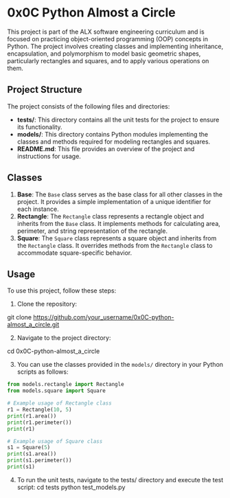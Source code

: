 # 0x0C Python Almost a Circle

This project is part of the ALX software engineering curriculum and is focused on practicing object-oriented programming (OOP) concepts in Python. The project involves creating classes and implementing inheritance, encapsulation, and polymorphism to model basic geometric shapes, particularly rectangles and squares, and to apply various operations on them.

## Project Structure

The project consists of the following files and directories:

- **tests/**: This directory contains all the unit tests for the project to ensure its functionality.
- **models/**: This directory contains Python modules implementing the classes and methods required for modeling rectangles and squares.
- **README.md**: This file provides an overview of the project and instructions for usage.

## Classes

1. **Base**: The `Base` class serves as the base class for all other classes in the project. It provides a simple implementation of a unique identifier for each instance.
2. **Rectangle**: The `Rectangle` class represents a rectangle object and inherits from the `Base` class. It implements methods for calculating area, perimeter, and string representation of the rectangle.
3. **Square**: The `Square` class represents a square object and inherits from the `Rectangle` class. It overrides methods from the `Rectangle` class to accommodate square-specific behavior.

## Usage

To use this project, follow these steps:

1. Clone the repository:

git clone https://github.com/your_username/0x0C-python-almost_a_circle.git


2. Navigate to the project directory:

cd 0x0C-python-almost_a_circle


3. You can use the classes provided in the `models/` directory in your Python scripts as follows:

```python
from models.rectangle import Rectangle
from models.square import Square

# Example usage of Rectangle class
r1 = Rectangle(10, 5)
print(r1.area())
print(r1.perimeter())
print(r1)

# Example usage of Square class
s1 = Square(5)
print(s1.area())
print(s1.perimeter())
print(s1)

```
4. To run the unit tests, navigate to the tests/ directory and execute the test script:
cd tests
python test_models.py
